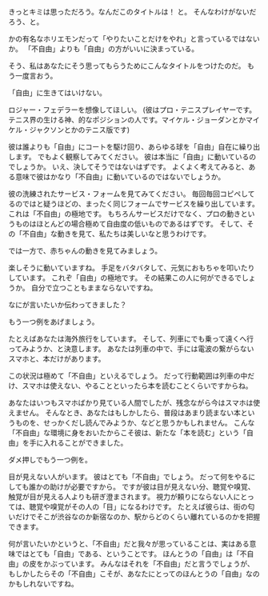 <!-- 自由に生きてはいけない -->
<!-- 〜「自由」の本当の形について〜 -->

きっとキミは思っただろう。なんだこのタイトルは！ と。
そんなわけがないだろう、と。

かの有名なホリエモンだって「やりたいことだけをやれ」と言っているではないか。
「不自由」よりも「自由」の方がいいに決まっている。

そう、私はあなたにそう思ってもらうためにこんなタイトルをつけたのだ。
もう一度言おう。

「自由」に生きてはいけない。

ロジャー・フェデラーを想像してほしい。
(彼はプロ・テニスプレイヤーです。テニス界の生ける神、的なポジションの人です。マイケル・ジョーダンとかマイケル・ジャクソンとかのテニス版です)

彼は誰よりも「自由」にコートを駆け回り、あらゆる球を「自由」自在に繰り出します。
でもよく観察してみてください。
彼は本当に「自由」に動いているのでしょうか。
いえ、決してそうではないはずです。
よくよく考えてみると、ある意味で彼はかなり「不自由」に動いているのではないでしょうか。

彼の洗練されたサービス・フォームを見てみてください。
毎回毎回コピペしてるのではと疑うほどの、まったく同じフォームでサービスを繰り出しています。
これは「不自由」の極地です。
もちろんサービスだけでなく、プロの動きというものはほとんどの場合極めて自由度の低いものであるはずです。
そして、その「不自由」な動きを見て、私たちは美しいなと思うわけです。

では一方で、赤ちゃんの動きを見てみましょう。

楽しそうに動いていますね。
手足をバタバタして、元気におもちゃを叩いたりしています。
これぞ「自由」の極地です。
その結果この人に何ができるでしょうか。
自分で立つこともままならないですね。

なにが言いたいか伝わってきました？

もう一つ例をあげましょう。

たとえばあなたは海外旅行をしています。
そして、列車にでも乗って遠くへ行ってみようか、と決意します。
あなたは列車の中で、手には電波の繋がらないスマホと、本だけがあります。

この状況は極めて「不自由」といえるでしょう。
だって行動範囲は列車の中だけ、スマホは使えない、やることといったら本を読むことくらいですからね。

あなたはいつもスマホばかり見ている人間でしたが、残念ながら今はスマホは使えません。
そんなとき、あなたはもしかしたら、普段はあまり読まない本というものを、せっかくだし読んでみようか、などと思うかもしれません。
こんな「不自由」な環境に身をおいたからこそ彼は、新たな「本を読む」という「自由」を手に入れることができました。

ダメ押しでもう一つ例を。

目が見えない人がいます。
彼はとても「不自由」でしょう。
だって何をやるにしても誰かの助けが必要ですから。
ですが彼は目が見えない分、聴覚や嗅覚、触覚が目が見える人よりも研ぎ澄まされます。
視力が頼りにならない人にとっては、聴覚や嗅覚がその人の「目」になるわけです。
たとえば彼らは、街の匂いだけでそこが渋谷なのか新宿なのか、駅からどのくらい離れているのかを把握できます。

何が言いたいかというと、「不自由」だと我々が思っていることは、実はある意味ではとても「自由」である、ということです。
ほんとうの「自由」は「不自由」の皮をかぶっています。
みんなはそれを「不自由」だと言うでしょうが、もしかしたらその「不自由」こそが、あなたにとってのほんとうの「自由」なのかもしれないですね。
